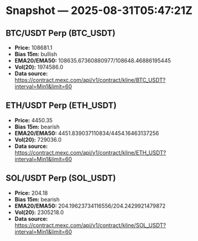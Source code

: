 # Snapshot — 2025-08-31T05:47:21Z

## BTC/USDT Perp (BTC_USDT)
- **Price:** 108681.1
- **Bias 15m:** bullish
- **EMA20/EMA50:** 108635.67360880977/108648.46886195445
- **Vol(20):** 1974586.0
- **Data source:** https://contract.mexc.com/api/v1/contract/kline/BTC_USDT?interval=Min1&limit=60

## ETH/USDT Perp (ETH_USDT)
- **Price:** 4450.35
- **Bias 15m:** bearish
- **EMA20/EMA50:** 4451.839037110834/4454.16463137256
- **Vol(20):** 729036.0
- **Data source:** https://contract.mexc.com/api/v1/contract/kline/ETH_USDT?interval=Min1&limit=60

## SOL/USDT Perp (SOL_USDT)
- **Price:** 204.18
- **Bias 15m:** bearish
- **EMA20/EMA50:** 204.19623734116556/204.2429921479872
- **Vol(20):** 2305218.0
- **Data source:** https://contract.mexc.com/api/v1/contract/kline/SOL_USDT?interval=Min1&limit=60
